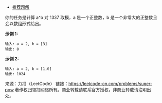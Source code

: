 * [推荐题解](https://leetcode-cn.com/problems/super-pow/solution/you-qian-ru-shen-kuai-su-mi-suan-fa-xiang-jie-by-l/)

你的任务是计算 a^b 对 1337 取模，a 是一个正整数，b 是一个非常大的正整数且会以数组形式给出。

**示例 1:**
```
输入: a = 2, b = [3]
输出: 8
```
**示例 2:**
```
输入: a = 2, b = [1,0]
输出: 1024
```
来源：力扣（LeetCode）
链接：https://leetcode-cn.com/problems/super-pow
著作权归领扣网络所有。商业转载请联系官方授权，非商业转载请注明出处。

